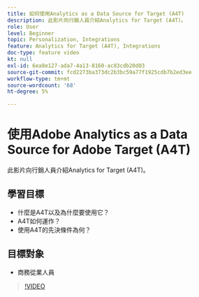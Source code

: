 ```yaml
---
title: 如何使用Analytics as a Data Source for Target (A4T)
description: 此影片向行銷人員介紹Analytics for Target (A4T)。
role: User
level: Beginner
topic: Personalization, Integrations
feature: Analytics for Target (A4T), Integrations
doc-type: feature video
kt: null
exl-id: 6ea8e127-ada7-4a13-8160-ac83cdb20d03
source-git-commit: fcd2273ba373dc2b3bc59a77f1925cdb7b2ed3ee
workflow-type: tm+mt
source-wordcount: '68'
ht-degree: 5%

---
```


# 使用Adobe Analytics as a Data Source for Adobe Target (A4T)

此影片向行銷人員介紹Analytics for Target (A4T)。

## 學習目標

* 什麼是A4T以及為什麼要使用它？
* A4T如何運作？
* 使用A4T的先決條件為何？

## 目標對象

* 商務從業人員

>[!VIDEO](https://video.tv.adobe.com/v/17384/?quality=12)
